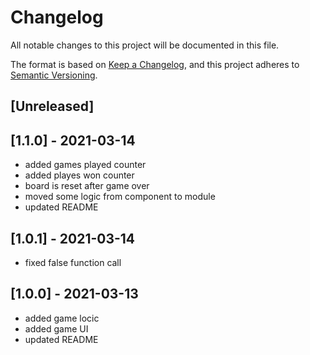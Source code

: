 # Changelog

All notable changes to this project will be documented in this file.

The format is based on [Keep a Changelog](https://keepachangelog.com/en/1.0.0/),
and this project adheres to [Semantic Versioning](https://semver.org/spec/v2.0.0.html).

## [Unreleased]

## [1.1.0] - 2021-03-14

- added games played counter
- added playes won counter
- board is reset after game over
- moved some logic from component to module
- updated README

## [1.0.1] - 2021-03-14

- fixed false function call

## [1.0.0] - 2021-03-13

- added game locic
- added game UI
- updated README
